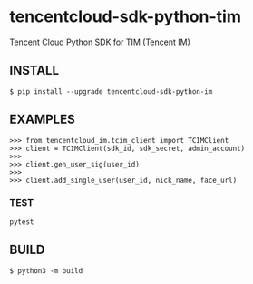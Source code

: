 # tencentcloud-sdk-python-tim

Tencent Cloud Python SDK for TIM (Tencent IM)

## INSTALL

```shell
$ pip install --upgrade tencentcloud-sdk-python-im
```

## EXAMPLES

```shell
>>> from tencentcloud_im.tcim_client import TCIMClient
>>> client = TCIMClient(sdk_id, sdk_secret, admin_account)
>>>
>>> client.gen_user_sig(user_id)
>>>
>>> client.add_single_user(user_id, nick_name, face_url)
```

### TEST
```shell
pytest
```

## BUILD

```shell
$ python3 -m build
```
